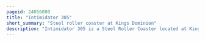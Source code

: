 ```yaml
---
pageid: 24056080
title: "Intimidator 305"
short_summary: "Steel roller coaster at Kings Dominion"
description: "Intimidator 305 is a Steel Roller Coaster located at Kings Dominion in Doswell, Virginia, United States. Manufactured by Intamin, Intimidator 305 opened to the Public on April 2, 2010, as the Park's fourteenth Roller Coaster. It is located in the Jungle X-Pedition Section of the Park near Anaconda on the former Site of the Safari Monorail Ride. It stands at 305 Feet tall and can reach Speeds of up to 90 Mph it is the second Giga Coaster built in North America after the Millennium Force at Cedar Point. The Investment of 25 million was the largest Investment of any Ride in Park History. Themed to racing the Coaster is named after the late Nascar Driver Dale Earnhardt commonly known as the Intimidator."
---
```

